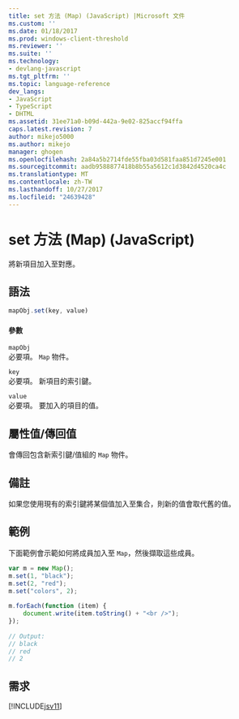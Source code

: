 ```yaml
---
title: set 方法 (Map) (JavaScript) |Microsoft 文件
ms.custom: ''
ms.date: 01/18/2017
ms.prod: windows-client-threshold
ms.reviewer: ''
ms.suite: ''
ms.technology:
- devlang-javascript
ms.tgt_pltfrm: ''
ms.topic: language-reference
dev_langs:
- JavaScript
- TypeScript
- DHTML
ms.assetid: 31ee71a0-b09d-442a-9e02-825accf94ffa
caps.latest.revision: 7
author: mikejo5000
ms.author: mikejo
manager: ghogen
ms.openlocfilehash: 2a84a5b2714fde55fba03d581faa851d7245e001
ms.sourcegitcommit: aadb9588877418b8b55a5612c1d3842d4520ca4c
ms.translationtype: MT
ms.contentlocale: zh-TW
ms.lasthandoff: 10/27/2017
ms.locfileid: "24639428"
---
```

# <a name="set-method-map-javascript"></a>set 方法 (Map) (JavaScript)
將新項目加入至對應。  
  
## <a name="syntax"></a>語法  
  
```JavaScript  
mapObj.set(key, value)  
```  
  
#### <a name="parameters"></a>參數  
 `mapObj`  
 必要項。 `Map` 物件。  
  
 `key`  
 必要項。 新項目的索引鍵。  
  
 `value`  
 必要項。 要加入的項目的值。  
  
## <a name="property-valuereturn-value"></a>屬性值/傳回值  
 會傳回包含新索引鍵/值組的 `Map` 物件。  
  
## <a name="remarks"></a>備註  
 如果您使用現有的索引鍵將某個值加入至集合，則新的值會取代舊的值。  
  
## <a name="example"></a>範例  
 下面範例會示範如何將成員加入至 `Map`，然後擷取這些成員。  
  
```JavaScript  
var m = new Map();  
m.set(1, "black");  
m.set(2, "red");  
m.set("colors", 2);  
  
m.forEach(function (item) {  
    document.write(item.toString() + "<br />");  
});  
  
// Output:  
// black  
// red  
// 2  
```  
  
## <a name="requirements"></a>需求  
 [!INCLUDE[jsv11](../../javascript/reference/includes/jsv11-md.md)]